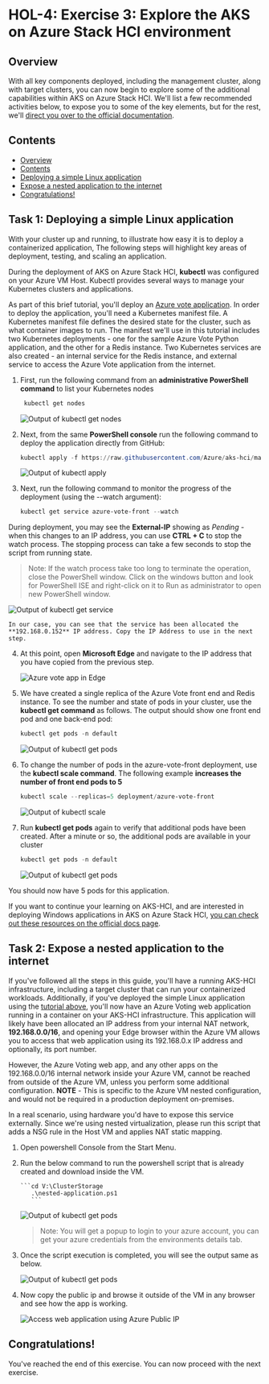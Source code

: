 HOL-4: Exercise 3: Explore the AKS on Azure Stack HCI environment
==============
Overview
-----------
With all key components deployed, including the management cluster, along with target clusters, you can now begin to explore some of the additional capabilities within AKS on Azure Stack HCI. We'll list a few recommended activities below, to expose you to some of the key elements, but for the rest, we'll [direct you over to the official documentation](https://docs.microsoft.com/en-us/azure-stack/aks-hci/ "AKS on Azure Stack HCI documentation").

Contents
-----------
- [Overview](#overview)
- [Contents](#contents)
- [Deploying a simple Linux application](#deploying-a-simple-linux-application)
- [Expose a nested application to the internet](#expose-a-nested-application-to-the-internet)
- [Congratulations!](#congratulations)

Task 1: Deploying a simple Linux application
-----------
With your cluster up and running, to illustrate how easy it is to deploy a containerized application, The following steps will highlight key areas of deployment, testing, and scaling an application.

During the deployment of AKS on Azure Stack HCI, **kubectl** was configured on your Azure VM Host. Kubectl provides several ways to manage your Kubernetes clusters and applications.

As part of this brief tutorial, you'll deploy an [Azure vote application](https://github.com/Azure-Samples/azure-voting-app-redis "Azure vote application on GitHub"). In order to deploy the application, you'll need a Kubernetes manifest file. A Kubernetes manifest file defines the desired state for the cluster, such as what container images to run. The manifest we'll use in this tutorial includes two Kubernetes deployments - one for the sample Azure Vote Python application, and the other for a Redis instance. Two Kubernetes services are also created - an internal service for the Redis instance, and external service to access the Azure Vote application from the internet.

1. First, run the following command from an **administrative PowerShell command** to list your Kubernetes nodes

   ```powershell
    kubectl get nodes
    ```

   ![Output of kubectl get nodes](./media/getnodes.png "Output of kubectl get nodes")

2. Next, from the same **PowerShell **console**** run the following command to deploy the application directly from GitHub:

    ```powershell
    kubectl apply -f https://raw.githubusercontent.com/Azure/aks-hci/main/eval/yaml/azure-vote.yaml
    ```

    ![Output of kubectl apply](./media/output1.png "Output of kubectl apply")

3. Next, run the following command to monitor the progress of the deployment (using the --watch argument):

    ```powershell
    kubectl get service azure-vote-front --watch
    ```

During deployment, you may see the **External-IP** showing as *Pending* - when this changes to an IP address, you can use **CTRL + C** to stop the watch process. The stopping process can take a few seconds to stop the script from running state.
    
    
   >Note: If the watch process take too long to terminate the operation, close the PowerShell window. Click on the windows button and look for PowerShell ISE and right-click on it to Run as administrator to open new PowerShell window.
   
   
   ![Output of kubectl get service](./media/IP.png "Output of kubectl get service")

    In our case, you can see that the service has been allocated the **192.168.0.152** IP address. Copy the IP Address to use in the next step.

4. At this point, open **Microsoft Edge** and navigate to the IP address that you have copied from the previous step.

    ![Azure vote app in Edge](./media/wenpage.png "Azure vote app in Edge")

6. We have created a single replica of the Azure Vote front end and Redis instance. To see the number and state of pods in your cluster, use the **kubectl get command** as follows. The output should show one front end pod and one back-end pod:

    ```powershell
    kubectl get pods -n default
    ```

   ![Output of kubectl get pods](./media/nodes1.png "Output of kubectl get pods")

7. To change the number of pods in the azure-vote-front deployment, use the **kubectl scale command**. The following example **increases the number of front end pods to 5**

    ```powershell
    kubectl scale --replicas=5 deployment/azure-vote-front
    ```

     ![Output of kubectl scale](./media/kubectl_scale.png "Output of kubectl scale")

8. Run **kubectl get pods** again to verify that additional pods have been created. After a minute or so, the additional pods are available in your cluster

    ```powershell
    kubectl get pods -n default
    ```

    ![Output of kubectl get pods](./media/kubectl_get_pods_scaled.png "Output of kubectl get pods")

You should now have 5 pods for this application.

If you want to continue your learning on AKS-HCI, and are interested in deploying Windows applications in AKS on Azure Stack HCI, [you can check out these resources on the official docs page](https://docs.microsoft.com/en-us/azure-stack/aks-hci/deploy-windows-application "Deploy Windows applications in Azure Kubernetes Service on Azure Stack HCI").

Task 2: Expose a nested application to the internet
-----------
If you've followed all the steps in this guide, you'll have a running AKS-HCI infrastructure, including a target cluster that can run your containerized workloads. Additionally, if you've deployed the simple Linux application using the [tutorial above](#deploying-a-simple-linux-application), you'll now have an Azure Voting web application running in a container on your AKS-HCI infrastructure. This application will likely have been allocated an IP address from your internal NAT network, **192.168.0.0/16**, and opening your Edge browser within the Azure VM allows you to access that web application using its 192.168.0.x IP address and optionally, its port number.

However, the Azure Voting web app, and any other apps on the 192.168.0.0/16 internal network inside your Azure VM, cannot be reached from outside of the Azure VM, unless you perform some additional configuration.
  **NOTE** - This is specific to the Azure VM nested configuration, and would not be required in a production deployment on-premises.

In a real scenario, using hardware you'd have to expose this service externally. Since we're using nested virtualization, please run this script that adds a NSG rule in the Host VM and applies NAT static mapping.

1. Open powershell Console from the Start Menu.

2. Run the below command to run the powershell script that is already created and download inside the VM. 

       ```cd V:\ClusterStorage
          .\nested-application.ps1
          ```
 
     ![Output of kubectl get pods](./media/ex5.1.png "Output of kubectl get pods")
     
      >Note: You will get a popup to login to your azure account, you can get your azure credentials from the environments details tab.
      
 3. Once the script execution is completed, you will see the output same as below.

     ![Output of kubectl get pods](./media/ex5.2.png "Output of kubectl get pods")
     
 4. Now copy the public ip and browse it outside of the VM in any browser and see how the app is working.

    ![Access web application using Azure Public IP](./media/access_web_app.png "Access web application using Azure Public IP")

Congratulations!
-----------
You've reached the end of this exercise. You can now proceed with the next exercise.
